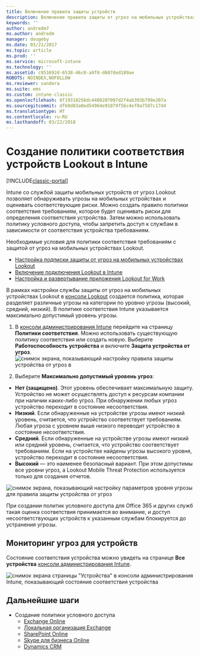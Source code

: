 ```yaml
---
title: Включение правила защиты устройств
description: Включение правила защиты от угроз на мобильных устройствах в политике соответствия устройств.
keywords: ''
author: andredm7
ms.author: andredm
manager: dougeby
ms.date: 03/21/2017
ms.topic: article
ms.prod: ''
ms.service: microsoft-intune
ms.technology: ''
ms.assetid: c951692d-6538-46c0-a9f0-d607ded189ae
ROBOTS: NOINDEX,NOFOLLOW
ms.reviewer: sandera
ms.suite: ems
ms.custom: intune-classic
ms.openlocfilehash: 8f19318256dc4480207097d2f4ab393b799e207a
ms.sourcegitcommit: df60d03a0ed54964e91879f56c4ef0a7507c17d4
ms.translationtype: HT
ms.contentlocale: ru-RU
ms.lasthandoff: 03/22/2018
---
```

# <a name="create-lookout-device-compliance-policy-in-intune"></a>Создание политики соответствия устройств Lookout в Intune

[!INCLUDE[classic-portal](../includes/classic-portal.md)]

Intune со службой защиты мобильных устройств от угроз Lookout позволяет обнаруживать угрозы на мобильных устройствах и оценивать соответствующие риски. Можно создать правило политики соответствия требованиям, которое будет оценивать риски для определения соответствия устройства. Затем можно использовать политику условного доступа, чтобы запретить доступ к службам в зависимости от соответствия устройства требованиям.

Необходимые условия для политики соответствия требованиям с защитой от угроз на мобильных устройствах Lookout.

- [Настройка подписки защиты от угроз на мобильных устройствах Lookout](setup-your-lookout-mtd-subscription.md)
- [Включение подключения Lookout в Intune](enable-lookout-mtd-connection.md)
- [Настройка и развертывание приложения Lookout for Work](configure-deploy-lookout-for-work-app.md)

В рамках настройки службы защиты от угроз на мобильных устройствах Lookout в [консоли Lookout](https://aad.lookout.com) создается политика, которая разделяет различные угрозы на категории по уровню угрозы (высокий, средний, низкий). В политике соответствия Intune указывается максимально допустимый уровень угрозы.

1. В [консоли администрирования Intune](https://manage.microsoft.com) перейдите на страницу **Политики соответствия**. Можно использовать существующую политику соответствия или создать новую. Выберите **Работоспособность устройства** и включите **Защита устройства от угроз**.
  ![снимок экрана, показывающий настройку правила защиты устройства от угроз в ](../media/mtp/mtp-compliance-policy-rule.png)

2. Выберите **Максимально допустимый уровень угроз**:
  * **Нет (защищено)**. Этот уровень обеспечивает максимальную защиту.  Устройство не может осуществлять доступ к ресурсам компании при наличии каких-либо угроз.  При обнаружении любых угроз устройство переходит в состояние несоответствия.  
  * **Низкий**. Если обнаруженные на устройстве угрозы имеют низкий уровень, считается, что устройство соответствует требованиям. Любая угроза с уровнем выше низкого переводит устройство в состояние несоответствия.
  * **Средний**. Если обнаруженные на устройстве угрозы имеют низкий или средний уровень, считается, что устройство соответствует требованиям. Если на устройстве найдены угрозы высокого уровня, устройство переходит в состояние несоответствия.
  * **Высокий** — это наименее безопасный вариант. При этом допустимы все уровни угроз, а Lookout Mobile Threat Protection используется только для создания отчетов.

![снимок экрана, показывающий настройку параметров уровня угрозы для правила защиты устройства от угроз](../media/mtp/mtp-compliance-policy-setting.png)

При создании политик условного доступа для Office 365 и других служб такая оценка соответствия принимается во внимание, и доступ несоответствующих устройств к указанным службам блокируется до устранения угрозы.

## <a name="monitor-device-threats"></a>Мониторинг угроз для устройств
Состояние соответствия устройства можно увидеть на странице **Все устройства** [консоли администрирования Intune](https://manage.microsoft.com).

![снимок экрана страницы "Устройства" в консоли администрирования Intune, показывающий состояние соответствия устройства](../media/mtp/mtp-device-status-intune-console.png)

## <a name="next-steps"></a>Дальнейшие шаги
* Создание политики условного доступа
  * [Exchange Online](restrict-access-to-exchange-online-with-microsoft-intune.md)
  * [Локальная организация Exchange](restrict-access-to-exchange-onpremises-with-microsoft-intune.md)
  * [SharePoint Online](restrict-access-to-sharepoint-online-with-microsoft-intune.md)
  * [Skype для бизнеса Online](restrict-access-to-skype-for-business-online-with-microsoft-intune.md)
  * [Dynamics CRM](restrict-access-to-dynamics-crm-online-with-microsoft-intune.md)
